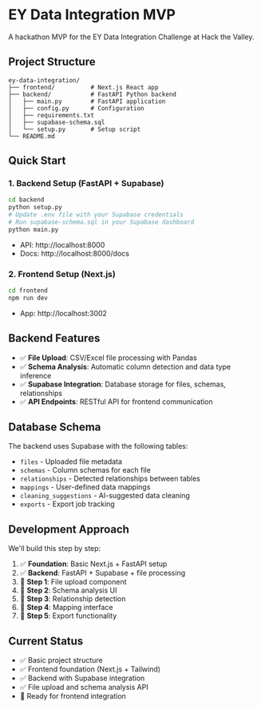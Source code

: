 # EY Data Integration MVP

A hackathon MVP for the EY Data Integration Challenge at Hack the Valley.

## Project Structure

```
ey-data-integration/
├── frontend/          # Next.js React app
├── backend/           # FastAPI Python backend
│   ├── main.py        # FastAPI application
│   ├── config.py      # Configuration
│   ├── requirements.txt
│   ├── supabase-schema.sql
│   └── setup.py       # Setup script
└── README.md
```

## Quick Start

### 1. Backend Setup (FastAPI + Supabase)
```bash
cd backend
python setup.py
# Update .env file with your Supabase credentials
# Run supabase-schema.sql in your Supabase dashboard
python main.py
```
- API: http://localhost:8000
- Docs: http://localhost:8000/docs

### 2. Frontend Setup (Next.js)
```bash
cd frontend
npm run dev
```
- App: http://localhost:3002

## Backend Features

- ✅ **File Upload**: CSV/Excel file processing with Pandas
- ✅ **Schema Analysis**: Automatic column detection and data type inference
- ✅ **Supabase Integration**: Database storage for files, schemas, relationships
- ✅ **API Endpoints**: RESTful API for frontend communication

## Database Schema

The backend uses Supabase with the following tables:
- `files` - Uploaded file metadata
- `schemas` - Column schemas for each file
- `relationships` - Detected relationships between tables
- `mappings` - User-defined data mappings
- `cleaning_suggestions` - AI-suggested data cleaning
- `exports` - Export job tracking

## Development Approach

We'll build this step by step:

1. ✅ **Foundation**: Basic Next.js + FastAPI setup
2. ✅ **Backend**: FastAPI + Supabase + file processing
3. 🔄 **Step 1**: File upload component
4. 🔄 **Step 2**: Schema analysis UI
5. 🔄 **Step 3**: Relationship detection
6. 🔄 **Step 4**: Mapping interface
7. 🔄 **Step 5**: Export functionality

## Current Status

- ✅ Basic project structure
- ✅ Frontend foundation (Next.js + Tailwind)
- ✅ Backend with Supabase integration
- ✅ File upload and schema analysis API
- 🔄 Ready for frontend integration
